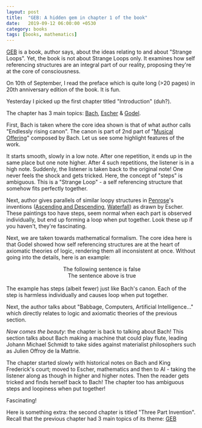 ```yaml
---
layout: post
title:  "GEB: A hidden gem in chapter 1 of the book"
date:   2019-09-12 06:00:00 +0530
category: books
tags: [books, mathematics]
---
```

[GEB][1] is a book, author says, about the ideas relating to and about "Strange Loops". Yet, the book is not about Strange Loops only. It examines how self referencing structures are an integral part of our reality, proposing they're at the core of consciousness.

On 10th of September, I read the preface which is quite long (>20 pages) in 20th anniversary edition of the book. It is fun.

Yesterday I picked up the first chapter titled "Introduction" (duh?).

The chapter has 3 main topics:
[Bach][2], [Escher][3] & [Godel][4].

First, Bach is taken where the core idea shown is that of what author calls "Endlessly rising canon". The canon is part of 2nd part of "[Musical Offering][5]" composed by Bach. Let us see some highlight features of the work.

It starts smooth, slowly in a low note. After one repetition, it ends up in the same place but one note higher. After 4 such repetitions, the listener is in a high note. Suddenly, the listener is taken back to the original note! One never feels the shock and gets tricked. Here, the concept of "steps" is ambiguous. This is a "Strange Loop" - a self referencing structure that somehow fits perfectly together.

Next, author gives parallels of similar loopy structures in [Penrose][8]'s inventions ([Ascending and Descending][7], [Waterfall][6]) as drawn by Escher. These paintings too have steps, seem normal when each part is observed individually, but end up forming a loop when put together. Look these up if you haven't, they're fascinating.

Next, we are taken towards mathematical formalism. The core idea here is that Godel showed how self referencing structures are at the heart of axiomatic theories of logic, rendering them all inconsistent at once. Without going into the details, here is an example:

<center>
The following sentence is false
<br />
The sentence above is true
</center>
<br />
The example has steps (albeit fewer) just like Bach's canon. Each of the step is harmless individually and causes loop when put together.

Next, the author talks about "Babbage, Computers, Artificial Intelligence..." which directly relates to logic and axiomatic theories of the previous section.

_Now comes the beauty_: the chapter is back to talking about Bach! This section talks about Bach making a machine that could play flute, leading Johann Michael Schmidt to take sides against materialist philosophers such as Julien Offroy de la Mattrie.

The chapter started slowly with historical notes on Bach and King Frederick's court; moved to Escher, mathematics and then to AI - taking the listener along as though in higher and higher notes. Then the reader gets tricked and finds herself back to Bach! The chapter too has ambiguous steps and loopiness when put together!

Fascinating!

Here is something extra: the second chapter is titled "Three Part Invention". Recall that the previous chapter had 3 main topics of its theme: [GEB][1]

[1]: https://en.wikipedia.org/wiki/G%C3%B6del,_Escher,_Bach
[2]: https://en.wikipedia.org/wiki/Johann_Sebastian_Bach
[3]: https://en.wikipedia.org/wiki/M._C._Escher
[4]: https://en.wikipedia.org/wiki/Kurt_G%C3%B6del
[5]: https://en.wikipedia.org/wiki/The_Musical_Offering
[6]: https://en.wikipedia.org/wiki/Waterfall_(M._C._Escher)
[7]: https://en.wikipedia.org/wiki/Ascending_and_Descending
[8]: https://en.wikipedia.org/wiki/Roger_Penrose
